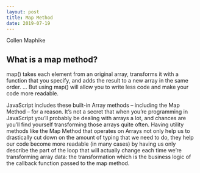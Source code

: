 ```yaml
---
layout: post
title: Map Method
date: 2019-07-19
---
```


Collen Maphike

## What is a map method?
map() takes each element from an original array, transforms it with a function that you specify, and adds the result to a new array in the same order. ... But using map() will allow you to write less code and make your code more readable. 

JavaScript includes these built-in Array methods – including the Map Method – for a reason. It’s not a secret that when you’re programming in JavaScript you’ll probably be dealing with arrays a lot, and chances are you’ll find yourself transforming those arrays quite often. Having utility methods like the Map Method that operates on Arrays not only help us to drastically cut down on the amount of typing that we need to do, they help our code become more readable (in many cases) by having us only describe the part of the loop that will actually change each time we’re transforming array data: the transformation which is the business logic of the callback function passed to the map method.

